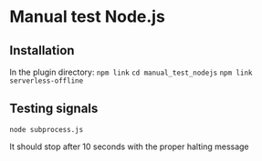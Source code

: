 # Manual test Node.js

## Installation

In the plugin directory:
`npm link`
`cd manual_test_nodejs`
`npm link serverless-offline`

## Testing signals

`node subprocess.js`

It should stop after 10 seconds with the proper halting message
